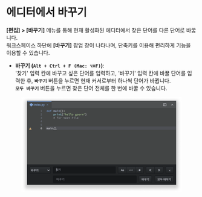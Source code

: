 # 에디터에서 바꾸기

**\[편집] > \[바꾸기]** 메뉴를 통해 현재 활성화된 에디터에서 찾은 단어를 다른 단어로 바꿉니다.\
워크스페이스 하단에 **\[바꾸기]** 팝업 창이 나타나며, 단축키를 이용해 편리하게 기능을 이용할 수 있습니다.

* **바꾸기 (`Alt + Ctrl + F (Mac: ⌥⌘F)`)**: \
  '찾기' 입력 칸에 바꾸고 싶은 단어를 입력하고, '바꾸기' 입력 칸에 바꿀 단어를 입력한 후, **`바꾸기`** 버튼을 누르면 현재 커서로부터 하나씩 단어가 바뀝니다. \
  **`모두 바꾸기`** 버튼을 누르면 찾은 단어 전체를 한 번에 바꿀 수 있습니다.

<figure><img src="../../../.gitbook/assets/image (42).png" alt=""><figcaption></figcaption></figure>
